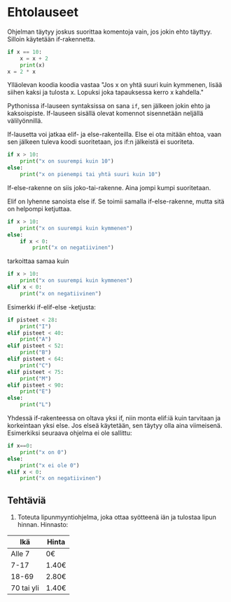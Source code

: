 # Ehtolauseet

Ohjelman täytyy joskus suorittaa komentoja vain, jos jokin ehto täyttyy. Silloin käytetään if-rakennetta.

```python
if x == 10:
    x = x + 2
    print(x)
x = 2 * x
```

Ylläolevan koodia koodia vastaa "Jos x on yhtä suuri kuin kymmenen, lisää siihen kaksi ja tulosta x. Lopuksi joka tapauksessa kerro x kahdella."

Pythonissa if-lauseen syntaksissa on sana `if`, sen jälkeen jokin ehto ja kaksoispiste. If-lauseen sisällä olevat komennot sisennetään neljällä välilyönnillä.

If-lausetta voi jatkaa elif- ja else-rakenteilla. Else ei ota mitään ehtoa, vaan sen jälkeen tuleva koodi suoritetaan, jos if:n jälkeistä ei suoriteta.

```python
if x > 10:
    print("x on suurempi kuin 10")
else:
    print("x on pienempi tai yhtä suuri kuin 10")
```
If-else-rakenne on siis joko-tai-rakenne. Aina jompi kumpi suoritetaan.

Elif on lyhenne sanoista else if. Se toimii samalla if-else-rakenne, mutta sitä on helpompi ketjuttaa.

```python
if x > 10:
    print("x on suurempi kuin kymmenen")
else:
    if x < 0:
        print("x on negatiivinen")
```
tarkoittaa samaa kuin
```python
if x > 10:
    print("x on suurempi kuin kymmenen")
elif x < 0:
    print("x on negatiivinen")
```

Esimerkki if-elif-else -ketjusta:

```python
if pisteet < 28:
    print("I")
elif pisteet < 40:
    print("A")
elif pisteet < 52:
    print("B")
elif pisteet < 64:
    print("C")
elif pisteet < 75:
    print("M")
elif pisteet < 90:
    print("E")
else:
    print("L")

```
Yhdessä if-rakenteessa on oltava yksi if, niin monta elif:iä kuin tarvitaan ja korkeintaan yksi else. Jos elseä käytetään, sen täytyy olla aina viimeisenä. Esimerkiksi seuraava ohjelma ei ole sallittu:
```python
if x==0:
    print("x on 0")
else:
    print("x ei ole 0")
elif x < 0:
    print("x on negatiivinen")
```


## Tehtäviä
1. Toteuta lipunmyyntiohjelma, joka ottaa syötteenä iän ja tulostaa lipun hinnan. Hinnasto: 

| Ikä        | Hinta |
|------------|-------|
| Alle 7     | 0€    |
| 7-17       | 1.40€ |
| 18-69      | 2.80€ |
| 70 tai yli | 1.40€ |
